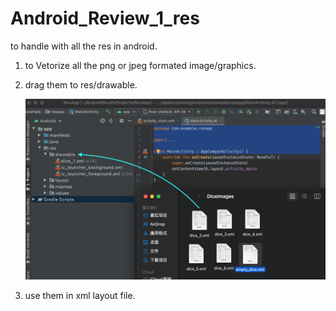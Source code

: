 # Android_Review_1_res
to handle with all the res in android.

1. to Vetorize all the png or jpeg formated image/graphics.

2. drag them to res/drawable.

   ![](https://raw.githubusercontent.com/QueenieCplusplus/Android_Review_1_res/main/drag%20res.png)

3. use them in xml layout file.
